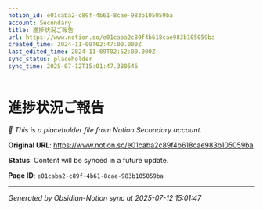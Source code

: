 ```yaml
---
notion_id: e01caba2-c89f-4b61-8cae-983b105059ba
account: Secondary
title: 進捗状況ご報告
url: https://www.notion.so/e01caba2c89f4b618cae983b105059ba
created_time: 2024-11-09T02:47:00.000Z
last_edited_time: 2024-11-09T02:52:00.000Z
sync_status: placeholder
sync_time: 2025-07-12T15:01:47.380546
---
```


# 進捗状況ご報告

*🔄 This is a placeholder file from Notion Secondary account.*

**Original URL**: https://www.notion.so/e01caba2c89f4b618cae983b105059ba

**Status**: Content will be synced in a future update.

**Page ID**: `e01caba2-c89f-4b61-8cae-983b105059ba`

---

*Generated by Obsidian-Notion sync at 2025-07-12 15:01:47*
